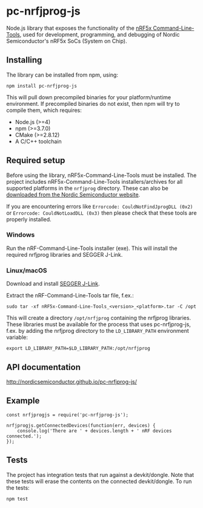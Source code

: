 # pc-nrfjprog-js

Node.js library that exposes the functionality of the [nRF5x Command-Line-Tools](https://infocenter.nordicsemi.com/topic/com.nordic.infocenter.tools/dita/tools/nrf5x_command_line_tools/nrf5x_command_line_tools_lpage.html?cp=5_1), used for development, programming, and debugging of Nordic Semiconductor's nRF5x SoCs (System on Chip).

## Installing

The library can be installed from npm, using:

    npm install pc-nrfjprog-js

This will pull down precompiled binaries for your platform/runtime environment. If precompiled binaries do not exist, then npm will try to compile them, which requires:

* Node.js (>=4)
* npm (>=3.7.0)
* CMake (>=2.8.12)
* A C/C++ toolchain

## Required setup

Before using the library, nRF5x-Command-Line-Tools must be installed. The project includes nRF5x-Command-Line-Tools installers/archives for all supported platforms in the `nrfjprog` directory. These can also be [downloaded from the Nordic Semiconductor website](http://infocenter.nordicsemi.com/index.jsp?topic=%2Fcom.nordic.infocenter.tools%2Fdita%2Ftools%2Fnrf5x_command_line_tools%2Fnrf5x_installation.html).

If you are encountering errors like `Errorcode: CouldNotFindJprogDLL (0x2)` or `Errorcode: CouldNotLoadDLL (0x3)` then please check that these tools are properly installed.

### Windows

Run the nRF-Command-Line-Tools installer (exe). This will install the required nrfjprog libraries and SEGGER J-Link.

### Linux/macOS

Download and install [SEGGER J-Link](https://www.segger.com/downloads/jlink/).

Extract the nRF-Command-Line-Tools tar file, f.ex.:

    sudo tar -xf nRF5x-Command-Line-Tools_<version>_<platform>.tar -C /opt

This will create a directory `/opt/nrfjprog` containing the nrfjprog libraries. These libraries must be available for the process that uses pc-nrfjprog-js, f.ex. by adding the nrfjprog directory to the `LD_LIBRARY_PATH` environment variable:

    export LD_LIBRARY_PATH=$LD_LIBRARY_PATH:/opt/nrfjprog

## API documentation

http://nordicsemiconductor.github.io/pc-nrfjprog-js/

## Example

```
const nrfjprogjs = require('pc-nrfjprog-js');

nrfjprogjs.getConnectedDevices(function(err, devices) {
    console.log('There are ' + devices.length + ' nRF devices connected.');
});
```

## Tests

The project has integration tests that run against a devkit/dongle. Note that these tests will erase the contents on the connected devkit/dongle. To run the tests:

    npm test
